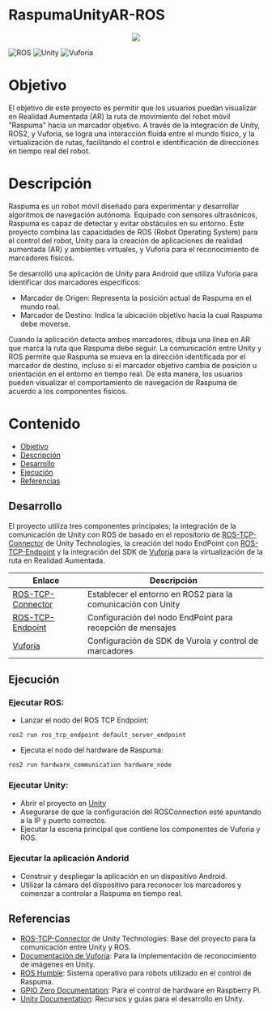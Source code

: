 # RaspumaUnityAR-ROS

<p align="center"><img src="images/warehouse.gif"/></p>

<!-- [![Version](https://img.shields.io/github/v/tag/Unity-Technologies/Unity-Robotics-Hub)](https://github.com/Unity-Technologies/Unity-Robotics-Hub/releases) -->
![ROS](https://img.shields.io/badge/ROS-Humble-brightgreen)
![Unity](https://img.shields.io/badge/Unity-2022.3+-brightgreen)
![Vuforia](https://img.shields.io/badge/Vuforia-10.25+-brightgreen)

# Objetivo

El objetivo de este proyecto es permitir que los usuarios puedan visualizar en Realidad Aumentada (AR) la ruta de movimiento del robot móvil "Raspuma" hacia un marcador objetivo. A través de la integración de Unity, ROS2, y Vuforia, se logra una interacción fluida entre el mundo físico, y la virtualización de rutas, facilitando el control e identificación de direcciones en tiempo real del robot.

# Descripción

Raspuma es un robot móvil diseñado para experimentar y desarrollar algoritmos de navegación autónoma. Equipado con sensores ultrasónicos, Raspuma es capaz de detectar y evitar obstáculos en su entorno. Este proyecto combina las capacidades de ROS (Robot Operating System) para el control del robot, Unity para la creación de aplicaciones de realidad aumentada (AR) y ambientes virtuales, y Vuforia para el reconocimiento de marcadores físicos.

Se desarrolló una aplicación de Unity para Android que utiliza Vuforia para identificar dos marcadores específicos:

- Marcador de Origen: Representa la posición actual de Raspuma en el mundo real.
- Marcador de Destino: Indica la ubicación objetivo hacia la cual Raspuma debe moverse.

Cuando la aplicación detecta ambos marcadores, dibuja una línea en AR que marca la ruta que Raspuma debe seguir. La comunicación entre Unity y ROS permite que Raspuma se mueva en la dirección identificada por el marcador de destino, incluso si el marcador objetivo cambia de posición u orientación en el entorno en tiempo real. De esta manera, los usuarios pueden  visualizar el comportamiento de navegación de Raspuma de acuerdo a los componentes fisicos.

# Contenido
- [Objetivo](#objetivo)
- [Descripción](#descripción)
- [Desarrollo](#desarrollo)
- [Ejecución](#ejecución)
- [Referencias](#referencias)

## Desarrollo

El proyecto utiliza tres componentes principales; la integración de la comunicación de Unity con ROS de basado en el repositorio de [ROS-TCP-Connector](https://github.com/Unity-Technologies/ROS-TCP-Connector) de Unity Technologies, la creación del nodo EndPoint con [ROS-TCP-Endpoint](https://github.com/Unity-Technologies/ROS-TCP-Endpoint/tree/main-ros2) y la integración del SDK de [Vuforia](https://developer.vuforia.com/downloads/sdk) para la virtualización de la ruta en Realidad Aumentada.


| Enlace | Descripción |
|---|---|
| [ROS-TCP-Connector](ROS–Unity.md) | Establecer el entorno en ROS2 para la comunicación con Unity|
| [ROS-TCP-Endpoint](ROS_EndPoint.md) | Configuración del nodo EndPoint para recepción de mensajes|
| [Vuforia](Unity-Vuforia.md) | Configuración de SDK de Vuroia y control de marcadores|

## Ejecución

### Ejecutar ROS:

- Lanzar el nodo del ROS TCP Endpoint:

``` ROS
ros2 run ros_tcp_endpoint default_server_endpoint
```
- Ejecuta el nodo del hardware de Raspuma:

``` ROS
ros2 run hardware_communication hardware_node
```

### Ejecutar Unity:

- Abrir el proyecto en [Unity](https://github.com/ZaaRamirez/RaspumaUnity)
- Asegurarse de que la configuración del ROSConnection esté apuntando a la IP y puerto correctos.
- Ejecutar la escena principal que contiene los componentes de Vuforia y ROS.

### Ejecutar la aplicación Andorid

- Construir y despliegar la aplicación en un dispositivo Android.
- Utilizar la cámara del dispositivo para reconocer los marcadores y comenzar a controlar a Raspuma en tiempo real.

## Referencias

- [ROS-TCP-Connector](https://github.com/Unity-Technologies/ROS-TCP-Connector) de Unity Technologies: Base del proyecto para la comunicación entre Unity y ROS.
- [Documentación de Vuforia](https://developer.vuforia.com/library/getting-started/vuforia-engine-package-unity): Para la implementación de reconocimiento de imágenes en Unity.
- [ROS Humble](https://docs.ros.org/en/humble/Installation.html): Sistema operativo para robots utilizado en el control de Raspuma.
- [GPIO Zero Documentation](https://gpiozero.readthedocs.io/en/stable/): Para el control de hardware en Raspberry Pi.
- [Unity Documentation](https://docs.unity3d.com/es/2018.4/Manual/vuforia-sdk-overview.html): Recursos y guías para el desarrollo en Unity.

